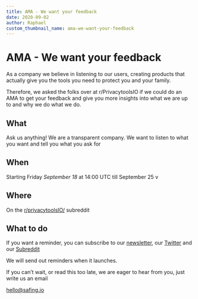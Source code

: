 ```yaml
---
title: AMA - We want your feedback
date: 2020-09-02
author: Raphael
custom_thumbnail_name: ama-we-want-your-feedback
---
```


# AMA - We want your feedback

As a company we believe in listening to our users, creating products that actually give you the tools you need to protect you and your family.

Therefore, we asked the folks over at r/PrivacytoolsIO if we could do an AMA to get your feedback and give you more insights into what we are up to and why we do what we do.

## What

Ask us anything! We are a transparent company. We want to listen to what you want and tell you what you ask for

## When

Starting Friday *September 18* at 14:00 UTC till September 25
v
## Where

On the [r/privacytoolsIO/](https://www.reddit.com/r/privacytoolsIO/) subreddit

## What to do

If you want a reminder, you can subscribe to our [newsletter](#newsletter), our [Twitter](https://twitter.com/SafingIO) and our [Subreddit](https://www.reddit.com/r/safing/)

We will send out reminders when it launches.

If you can’t wait, or read this too late, we are eager to hear from you, just write us an email 

[hello@safing.io](mailto:hello@safing.io)